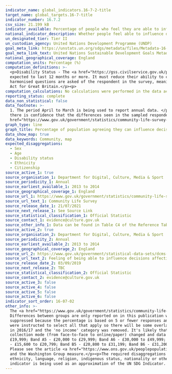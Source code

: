 ```yaml
---
indicator_name: global_indicators.16-7-2-title
target_name: global_targets.16-7-title
indicator_number: 16.7.2
csv_size: 21.199 kB
indicator_available: Percentage of people who feel they are able to influence decisions affecting their local area
national_indicator_description: Whether people feel able to influence decisions affecting their local area
un_designated_tier: Tier II
un_custodian_agency: United Nations Development Programme (UNDP)
goal_meta_link: https://unstats.un.org/sdgs/metadata/files/Metadata-16-07-02.pdf
goal_meta_link_text: United Nations Sustainable Development Goals Metadata (PDF 378 KB)
national_geographical_coverage: England
computation_units: Percentage (%)
computation_definitions: >-
  <p>Disability Status - The <a href="https://gss.civilservice.gov.uk/policy-store/measuring-disability-for-the-equality-act-2010/">(GSS) harmonised "core" definition</a> identifies a person as disabled if they have a physical or mental health condition or illness that has lasted or is
  expected to last 12 months or more. It must reduce their ability to carry-out day-to-day activities. It is important to note that a person who has a long-term illness that does not reduce their ability to carry-out day-to-day activities is not disabled under the definition. The GSS
  harmonised questions are asked of the respondent in the survey, meaning that disability status is self-reported. The GSS definition is designed to reflect the definitions that appear in legal terms in the Disability Discrimination Act 1995 (DDA) for Northern Ireland and the 2010 Equality
  Act for Great Britain.</p><p>
computation_calculations: No calculations were performed in the data acquisition of this indicator as appropriate data was readily available in the final format specified by this indicator.
reporting_status: complete
data_non_statistical: false
data_footnote: >-
  1. The period April to March is being used to report annual data. </p><p> 2. Table excludes respondents who answered 'don't know' and those with missing answers. </p><p> 3. Please be aware that not all differences between data reported here is statistically significant, that is when
  there is confidence that the differences seen in the sampled respondents reflect the population. Therefore, care should be taken when interpeting differences between data. To test significance, please refer to the "Ready Reckoner" tab within the <a
  href="https://www.gov.uk/government/statistics/community-life-survey-202021">Community Life Survey 2020/21 Reference Tables</a>.
graph_type: line
graph_title: Percentage of population agreeing they can influence decisions affecting their local area
data_show_map: true
data_keywords: Community, map
expected_disaggregations:
  - Sex
  - Age
  - Disability status
  - Ethnicity
  - Citizenship
source_active_1: true
source_organisation_1: Department for Digital, Culture, Media & Sport
source_periodicity_1: Annual
source_earliest_available_1: 2013 to 2014
source_geographical_coverage_1: England
source_url_1: https://www.gov.uk/government/statistics/community-life-survey-202021
source_url_text_1: Community Life Survey
source_release_date_1: 21/07/2021
source_next_release_1: See Source Link
source_statistical_classification_1: Official Statistic
source_contact_1: evidence@culture.gov.uk
source_other_info_1: Data can be found in Table C4 of the Reference Tables. Upper and lower estimates refer to the 95% confidence intervals. These are available for estimates from 2019/20.
source_active_2: true
source_organisation_2: Department for Digital, Culture, Media & Sport
source_periodicity_2: Annual
source_earliest_available_2: 2013 to 2014
source_geographical_coverage_2: England
source_url_2: https://www.gov.uk/government/statistical-data-sets/dcms-community-life-survey-ad-hoc-statistical-releases
source_url_text_2: Feeling of being able to influence decisions affecting the local area by citizenship and household income
source_release_date_2: 03/09/2019
source_next_release_2: TBC
source_statistical_classification_2: Official Statistic
source_contact_2: evidence@culture.gov.uk
source_active_3: false
source_active_4: false
source_active_5: false
source_active_6: false
indicator_sort_order: 16-07-02
other_info: >-
  The <a href="https://www.gov.uk/government/statistics/community-life-survey-202021">Community Life Survey</a> is a household online/paper self-completion study of adults aged 16+ in England. The survey is a key evidence source on social cohesion, community engagement and social action.
  Differences between groups are only reported on in this publication where they are statistically significant i.e. where we can be confident that the differences seen in our sampled respondents reflect the population. </p><p> Figures for 'Black' and 'Other' ethnic groups for 2014/15 are
  suppressed because the percentage is based on 5 or fewer responses and is therefore unavailable. </p><p> Information about respondents' limiting long term illnesses/disabilities are only available for those who completed the online version of the survey. </p><p> Citizenship - Respondents
  were instructed to select all that apply so there will be some overlap between citizenship groups. </p><p> Household income is measured as respondent income combined with the income of cohabiting partner (where applicable) from all sources before deductions. Response categories changed
  in 2016/17 and the 'no income' category was removed. It's likely that those with no income will have selected 'under £5,199' from 2016/17 onwards. The household income categories are defined in the 'other information' section. </p><p>We are reporting on data from 2013/14 as the data
  collection mode (from face-to-face to online/paper) changed and data would not be comparable with earlier years.</p><p>From 2013/14 to 2015/16, household income categories were - Band A1 - Under £5,000; Band A2 - £5,000 to £9,999; Band A3 - £10,000 to £14,999; Band A4 - £15,000 to
  £19,999; Band A5 - £20,000 to £29,999; Band A6 - £30,000 to £49,999; Band A7 - £50,000 to £74,999; Band A8 - £75,000 or more. From 2016/17 onwards, the household income categories were changed to - Band B1 - Under £5,199; Band B2 - £5,200 to £10,399; Band B3 - £10,400 to £15,599; Band B4
  - £15,600 to £20,799; Band B5 - £20,800 to £31,199; Band B6 - £31,200 to £51,999; Band B7 - £52,000 to £74,999; Band B8 - £75,000 or more.</p><p>The Washington Group on Disability Statistics are often used to provide a cross-nationally comparable population-based measures of disability.
  Please see the article <a href="https://www.ons.gov.uk/peoplepopulationandcommunity/healthandsocialcare/disability/articles/measuringdisabilitycomparingapproaches/2019-08-06">Measuring disability - comparing approaches</a> for a comparison between the GSS Harmonised measure (used here)
  and the Washington Group measure.</p><p>The required disaggregations for this indicator are sex, age, disability and population group. The global metadata specified by the United Nations defines population group as a nationally relevant concept, encompassing “groups with a distinct
  ethnicity, language, religion, indigenous status, nationality or other characteristics”. The currently available disaggregations by ethnicity and citizenship fall within “population group” as defined by the global metadata, so this indicator is considered as fully disaggregated.</p> This
  indicator is being used as an approximation of the UN SDG Indicator. Where possible, we will work to identify or develop UK data to meet the global indicator specification. This indicator has been identified in collaboration with topic experts.
---
```

